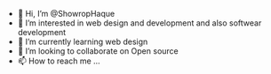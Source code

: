 - 👋 Hi, I’m @ShowropHaque
- 👀 I’m interested in web design and development and also softwear development
- 🌱 I’m currently learning web design 
- 💞️ I’m looking to collaborate on Open source
- 📫 How to reach me ...

<!---
ShowropHaque/ShowropHaque is a ✨ special ✨ repository because its `README.md` (this file) appears on your GitHub profile.
You can click the Preview link to take a look at your changes.
--->

